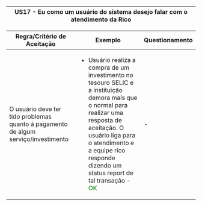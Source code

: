 <table>
    <thead>
        <tr>
            <th colspan="2" rowspan="2"> US17 - Eu como um usuário do sistema desejo falar com o atendimento da Rico</th>
        </tr>        
    </thead>
</table>

<table>
    <thead>
        <tr>
            <th>Regra/Critério de Aceitação</th>
            <th>Exemplo</th>
            <th>Questionamento</th>
        </tr>        
    </thead>
    <tbody>
        <tr>
            <td>O usuário deve ter tido problemas quanto á pagamento de algum serviço/investimento</td>
            <td>
                <ul>
                    <li>Usuário realiza a compra de um investimento no tesouro SELIC e a instituição demora mais que o normal para realizar uma resposta de aceitação. O usuário liga para o atendimento e a equipe rico responde dizendo um status report de tal transação - <span style="color:green">OK</span></li>
                </ul>
            </td>
            <td> - </td>
        </tr>
    </tbody>
</table>
